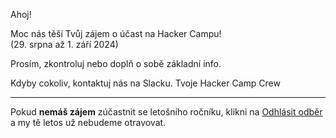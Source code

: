 Ahoj!

Moc nás těší Tvůj zájem o účast na Hacker Campu!  
(29. srpna až 1. září 2024)

Prosím, zkontroluj nebo doplň o sobě základní info.

Kdyby cokoliv, kontaktuj nás na Slacku. Tvoje Hacker Camp Crew

* * *

Pokud **nemáš zájem** zúčastnit se letošního ročníku, klikni na [Odhlásit odběr](javascript:optout()) 
a my tě letos už nebudeme otravovat.
